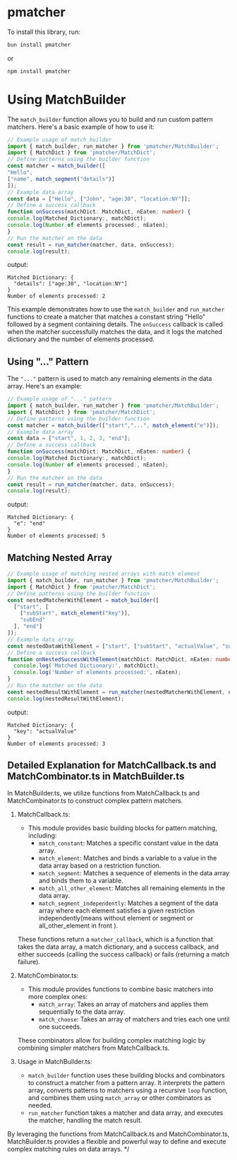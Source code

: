 # pmatcher

To install this library, run:
```bash
bun install pmatcher
```

or 

```bash
npm install pmatcher
```
 # Using MatchBuilder

The `match_builder` function allows you to build and run custom pattern matchers. Here's a basic example of how to use it:

```typescript
// Example usage of match_builder
import { match_builder, run_matcher } from 'pmatcher/MatchBuilder';
import { MatchDict } from 'pmatcher/MatchDict';
// Define patterns using the builder function
const matcher = match_builder([
"Hello",
["name", match_segment("details")]
]);
// Example data array
const data = ["Hello", ["John", "age:30", "location:NY"]];
// Define a success callback
function onSuccess(matchDict: MatchDict, nEaten: number) {
console.log(Matched Dictionary:, matchDict);
console.log(Number of elements processed:, nEaten);
}
// Run the matcher on the data
const result = run_matcher(matcher, data, onSuccess);
console.log(result);
```

output:
```
Matched Dictionary: {
  "details": ["age:30", "location:NY"]
}
Number of elements processed: 2
```


This example demonstrates how to use the `match_builder` and `run_matcher` functions to create a matcher that matches a constant string "Hello" followed by a segment containing details. The `onSuccess` callback is called when the matcher successfully matches the data, and it logs the matched dictionary and the number of elements processed.

## Using "..." Pattern

The `"..."` pattern is used to match any remaining elements in the data array. Here's an example:
```typescript
// Example usage of "..." pattern
import { match_builder, run_matcher } from 'pmatcher/MatchBuilder';
import { MatchDict } from 'pmatcher/MatchDict';
// Define patterns using the builder function
const matcher = match_builder(["start","...", match_element("e")]);
// Example data array
const data = ["start", 1, 2, 3, "end"];
// Define a success callback
function onSuccess(matchDict: MatchDict, nEaten: number) {
console.log(Matched Dictionary:, matchDict);
console.log(Number of elements processed:, nEaten);
}
// Run the matcher on the data
const result = run_matcher(matcher, data, onSuccess);
console.log(result);
```
output:
```
Matched Dictionary: {
  "e": "end" 
}
Number of elements processed: 5
```


## Matching Nested Array
```typescript
// Example usage of matching nested arrays with match element
import { match_builder, run_matcher } from 'pmatcher/MatchBuilder';
import { MatchDict } from 'pmatcher/MatchDict';
// Define patterns using the builder function
const nestedMatcherWithElement = match_builder([
  ["start", [
    ["subStart", match_element("key")],
    "subEnd"
  ], "end"]
]);
// Example data array
const nestedDataWithElement = ["start", ["subStart", "actualValue", "subEnd"], "end"];
// Define a success callback
function onNestedSuccessWithElement(matchDict: MatchDict, nEaten: number) {
  console.log('Matched Dictionary:', matchDict);
  console.log('Number of elements processed:', nEaten);
}
// Run the matcher on the data
const nestedResultWithElement = run_matcher(nestedMatcherWithElement, nestedDataWithElement, onNestedSuccessWithElement);
console.log(nestedResultWithElement);
```
output:
```
Matched Dictionary: {
  "key": "actualValue"
}
Number of elements processed: 3
```


## Detailed Explanation for MatchCallback.ts and MatchCombinator.ts in MatchBuilder.ts


In MatchBuilder.ts, we utilize functions from MatchCallback.ts and MatchCombinator.ts to construct complex pattern matchers.

1. MatchCallback.ts:
   - This module provides basic building blocks for pattern matching, including:
     - `match_constant`: Matches a specific constant value in the data array.
     - `match_element`: Matches and binds a variable to a value in the data array based on a restriction function.
     - `match_segment`: Matches a sequence of elements in the data array and binds them to a variable.
     - `match_all_other_element`: Matches all remaining elements in the data array.
     - `match_segment_independently`: Matches a segment of the data array where each element satisfies a given restriction independently(means without element or segment or all_other_element in front ).
   


   These functions return a `matcher_callback`, which is a function that takes the data array, a match dictionary, and a success callback, and either succeeds (calling the success callback) or fails (returning a match failure).

2. MatchCombinator.ts:
   - This module provides functions to combine basic matchers into more complex ones:
     - `match_array`: Takes an array of matchers and applies them sequentially to the data array.
     - `match_choose`: Takes an array of matchers and tries each one until one succeeds.

   These combinators allow for building complex matching logic by combining simpler matchers from MatchCallback.ts.

3. Usage in MatchBuilder.ts:
   - `match_builder` function uses these building blocks and combinators to construct a matcher from a pattern array. It interprets the pattern array, converts patterns to matchers using a recursive `loop` function, and combines them using `match_array` or other combinators as needed.
   - `run_matcher` function takes a matcher and data array, and executes the matcher, handling the match result.

By leveraging the functions from MatchCallback.ts and MatchCombinator.ts, MatchBuilder.ts provides a flexible and powerful way to define and execute complex matching rules on data arrays.
*/
